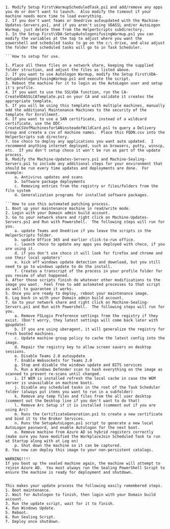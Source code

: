 ```Things to do to customize these scripts for your environment

1. Modify Setup First\WarmupScheduledTask.ps1 and add/remove any apps you do or don't want to launch.  Also modify the timeout if your machine needs more time to load everything.
2. If you don't want Teams or Onedrive autoupdated with the Machine-Updates-Servers.ps1, and if you aren't using VDASSL and/or AutoLogon Warmup, just delete them from the HelperScripts subdirectory.
3. In the Setup First\VDA-SetupAutologonifusingWarmup.ps1 you can modify the variables at the top to adjust where you want the powershell and scheduled tasks to go on the c:\ drive, and also adjust the folder the scheduled tasks will go to in Task Scheduler.

```How to setup for use.

1. Place all these files on a network share, keeping the supplied folder struction, and adjust the files as listed above.
2. If you want to use Autologon Warmup, modify the Setup First\VDA-SetupAutologonifusingWarmup.ps1 and execute the script.
3. Reboot the machine for it to login as the AutoLogon user and setup it's profile.
4. If you want to use the SSLVDA function, run the CA-CreateVDASSLCATemplate.ps1 on your CA and validate it creates the appropriate template.
5. If you will be using this template with multiple machines, manually add the additional Maintenance Machines to the security of the template for Enrollment.
6. If you want to use a SAN certificate, instead of a wildcard certificate, use the DDC-CreateCSVofMachinesforSANinsteadofWildCard.ps1 to query a Delivery Group and create a csv of machine names.  Place this FQDN.csv into the HelperScripts sub directory.
7. Use choco to deploy any applications you want auto updated.  I recommend anything internet deployed, such as browsers, putty, winscp, etc.  If you don't setup choco it won't be run as part of the update process.
8. Modify the Machine-Updates-Servers.ps1 and Machine-Sealing-Servers.ps1 to include any additional steps for your environment that should be run every time updates and deployments are done.  For example:
    a. Antivirus updates and scans
    b. Software package deployments
    c. Removing entries from the registry or files/folders from the file system
    d. Generalization programs for installed software packages.

```How to use this automated patching process.
1. Boot up your maintenance machine in read/write mode.
2. Login with your Domain admin build account.
3. Go to your network share and right click on Machine-Updates-Servers.ps1 and Run with Powershell.  The following steps will run for you.
    a. update Teams and Onedrive if you leave the scripts in the HelperScripts folder.
    b. update Office 365 and earlier click-to-run office.
    c. launch choco to update any apps you deployed with choco, if you are using it.
    d. if you don't use choco it will look for firefox and chrome and use their local updaters'
    e. kick off windows update detection and download, but you still need to go to windows update to do the install.
    f. Creates a transcript of the process in your profile folder for you review of what happened.
4. After those scripts finish do whatever other modifications to the image you want.  Feel free to add automated processes to that script as well to guarantee it works.
5. Once you are ready to deploy, reboot your maintenance image.
6. Log back in with your Domain admin build account.
7. Go to your network share and right click on Machine-Sealing-Servers.ps1 and Run with Powershell.  The following steps will run for you.
    a. Remove FSLogix Preference settings from the registry if they exist. (Don't worry, they latest settings will come back later with gpupdate)
    b. If you are using uberagent, it will generalize the registry for fresh booted machines.
    c. Update machine group policy to cache the latest config into the image.
    d. Repair the registry key to allow screen savers on desktop sessions.
    e. Disable Teams 2.0 autoupdate
    f. Enable Websockets for Teams 2.0
    g. Stop and disable the windows update and BITS services
    h. Run a Windows Defender scan to hash everything on the image as scanned to prevent re-scans until changed.
    i. If WEM is installed refresh the local cache in case the WEM server is unavailable on machine boots.
    j. Disable any scheduled tasks in the root of the Task Scheduler folder (always put items you want to run in a subfolder)
    k. Remove any temp files and files from the all user desktop (comment out the Desktop line if you don't want to do that)
    l. Remove Arc Setup if it is installed (comment out if you are using Arc)
    m. Runs the CertificateGeneration.ps1 to create a new certificate and bind it to the Broker Services.
    n. Runs the SetupAutoLogon.ps1 script to generate a new local AutoLogon password, and enable Autologon for the next boot.
    o. Remove machine from Azure AD so hybrid registers correctly (make sure you have modified the WorkplaceJoin Scheduled Task to run at Startup along with at Log on)
    p. Shut down the machine so it can be captured.
8. You now can deploy this image to your non-persistent catalogs.

WARNING!!!!
If you boot up the sealed machine again, the machine will attempt to rejoin Azure AD.  You must always run the Sealing PowerShell Script to ensure the machine is ready for deployment and shutdown.


This makes your update process the following easily remembered steps.
1. Boot maintenance.
2. Wait for Autologon to finish, then login with your Domain build account.
3. Run the update script, wait for it to finish.
4. Run Windows Update.
5. Reboot.
6. Run Sealing Script.
7. Deploy once shutdown.